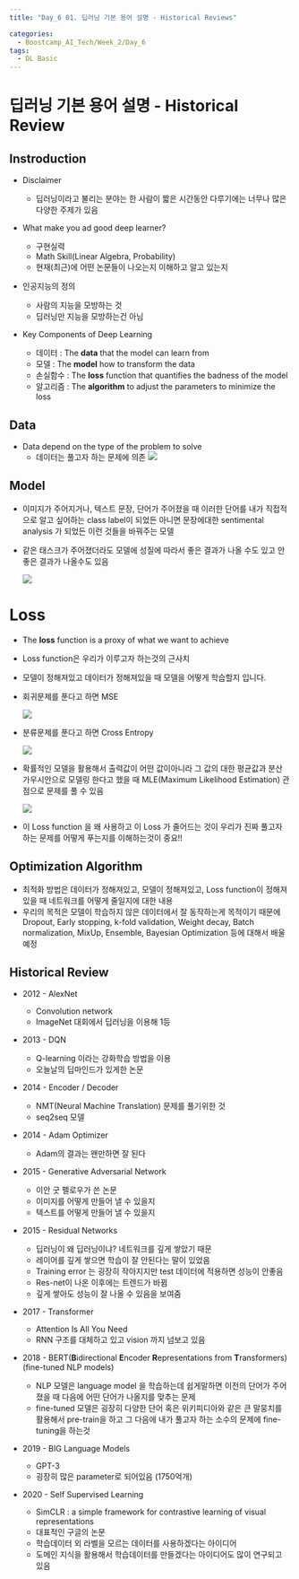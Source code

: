 ```yaml
---
title: "Day_6 01. 딥러닝 기본 용어 설명 - Historical Reviews"

categories:
  - Boostcamp_AI_Tech/Week_2/Day_6
tags:
  - DL Basic
---
```


# 딥러닝 기본 용어 설명 - Historical Review

## Instroduction

- Disclaimer
  - 딥러닝이라고 불리는 분야는 한 사람이 짧은 시간동안 다루기에는 너무나 많은 다양한 주제가 있음

- What make you ad good deep learner?
  - 구현실력
  - Math Skill(Linear Algebra, Probability)
  - 현재(최근)에 어떤 논문들이 나오는지 이해하고 알고 있는지

- 인공지능의 정의
  - 사람의 지능을 모방하는 것
  - 딥러닝만 지능을 모방하는건 아님

- Key Components of Deep Learning
  - 데이터 : The **data** that the model can learn from
  - 모델 : The **model** how to transform the data
  - 손실함수 : The **loss** function that quantifies the badness of the model
  - 알고리즘 : The **algorithm** to adjust the parameters to minimize the loss

## Data

- Data depend on the type of the problem to solve
  - 데이터는 풀고자 하는 문제에 의존
  ![]({{site.url}}/assets/images/2021-08-09-10-01-12.png)

## Model

- 이미지가 주어지거나, 텍스트 문장, 단어가 주어졌을 때 이러한 단어를 내가 직접적으로 알고 싶어하는 class label이 되었든 아니면 문장에대한 sentimental analysis 가 되었든 이런 것들을 바꿔주는 모델

- 같은 태스크가 주어졌더라도 모델에 성질에 따라서 좋은 결과가 나올 수도 있고 안좋은 결과가 나올수도 있음

    ![]({{site.url}}/assets/images/2021-08-09-10-04-57.png)

# Loss

- The **loss** function is a proxy of what we want to achieve
- Loss function은 우리가 이루고자 하는것의 근사치

- 모델이 정해져있고 데이터가 정해져있을 때 모델을 어떻게 학습할지 입니다.
- 회귀문제를 푼다고 하면 MSE

    ![]({{site.url}}/assets/images/2021-08-09-10-06-58.png)

- 분류문제를 푼다고 하면 Cross Entropy

    ![]({{site.url}}/assets/images/2021-08-09-10-07-25.png)

- 확률적인 모델을 활용해서 출력값이 어떤 값이아니라 그 값의 대한 평균값과 분산 가우시안으로 모델링 한다고 했을 때 MLE(Maximum Likelihood Estimation) 관점으로 문제를 풀 수 있음

    ![]({{site.url}}/assets/images/2021-08-09-10-08-51.png)

- 이 Loss function 을 왜 사용하고 이 Loss 가 줄어드는 것이 우리가 진짜 풀고자 하는 문제를 어떻게 푸는지를 이해하는것이 중요!!

## Optimization Algorithm

- 최적화 방법은 데이터가 정해져있고, 모델이 정해져있고, Loss function이 정해져있을 때 네트워크를 어떻게 줄일지에 대한 내용
- 우리의 목적은 모델이 학습하지 않은 데이터에서 잘 동작하는게 목적이기 때문에 Dropout, Early stopping, k-fold validation, Weight decay, Batch normalization, MixUp, Ensemble, Bayesian Optimization 등에 대해서 배울 예정

## Historical Review

- 2012 - AlexNet
  - Convolution network
  - ImageNet 대회에서 딥러닝을 이용해 1등

- 2013 - DQN
  - Q-learning 이라는 강화학습 방법을 이용
  - 오늘날의 딥마인드가 있게한 논문

- 2014 - Encoder / Decoder
  - NMT(Neural Machine Translation) 문제를 풀기위한 것
  - seq2seq 모델

- 2014 - Adam Optimizer
  - Adam의 결과는 왠만하면 잘 된다

- 2015 - Generative Adversarial Network
  - 이안 굿 펠로우가 쓴 논문
  - 이미지를 어떻게 만들어 낼 수 있을지
  - 텍스트를 어떻게 만들어 낼 수 있을지

- 2015 - Residual Networks
  - 딥러닝이 왜 딥러닝이냐? 네트워크를 깊게 쌓았기 때문
  - 레이어를 깊게 쌓으면 학습이 잘 안된다는 말이 있었음
  - Training error 는 굉장히 작아지지만 test 데이터에 적용하면 성능이 안좋음
  - Res-net이 나온 이후에는 트렌드가 바뀜
  - 깊게 쌓아도 성능이 잘 나올 수 있음을 보여줌

- 2017 - Transformer
  - Attention Is All You Need
  - RNN 구조를 대체하고 있고 vision 까지 넘보고 있음

- 2018 - BERT(**B**idirectional **E**ncoder **R**epresentations from **T**ransformers) (fine-tuned NLP models)
  - NLP 모델은 language model 을 학습하는데 쉽게말하면 이전의 단어가 주어졌을 때 다음에 어떤 단어가 나올지를 맞추는 문제
  - fine-tuned 모델은 굉장히 다양한 단어 혹은 위키피디아와 같은 큰 말뭉치를 활용해서 pre-train을 하고 그 다음에 내가 풀고자 하는 소수의 문제에 fine-tuning을 하는것

- 2019 - BIG Language Models
  - GPT-3
  - 굉장히 많은 parameter로 되어있음 (1750억개)
  
- 2020 - Self Supervised Learning
  - SimCLR : a simple framework for contrastive learning of visual representations
  - 대표적인 구글의 논문
  - 학습데이터 외 라벨을 모르는 데이터를 사용하겠다는 아이디어
  - 도메인 지식을 활용해서 학습데이터를 만들겠다는 아이디어도 많이 연구되고 있음
